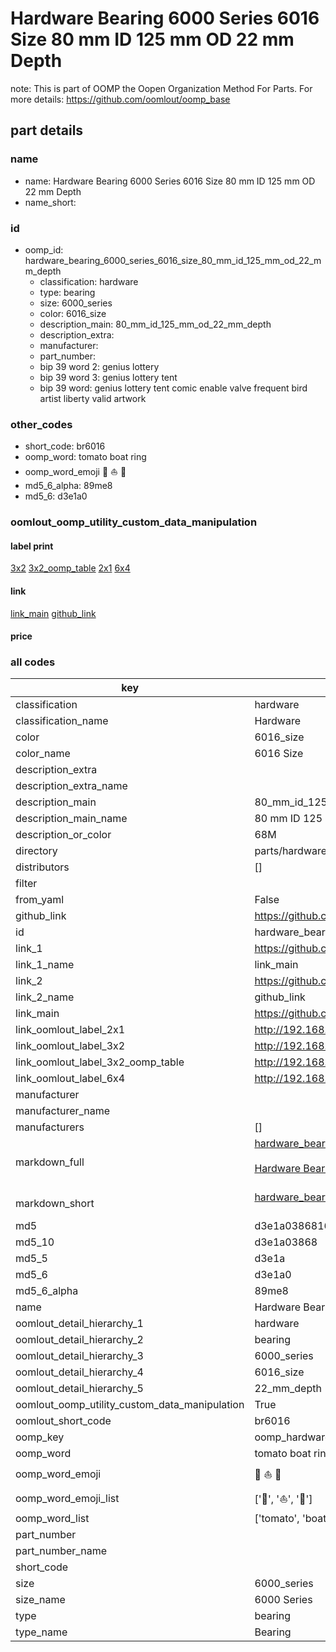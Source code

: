 # Hardware Bearing 6000 Series 6016 Size 80 mm ID 125 mm OD 22 mm Depth  

note: This is part of OOMP the Oopen Organization Method For Parts. For more details: https://github.com/oomlout/oomp_base

##  part details





### name
* name: Hardware Bearing 6000 Series 6016 Size 80 mm ID 125 mm OD 22 mm Depth
* name_short: 
### id
* oomp_id: hardware_bearing_6000_series_6016_size_80_mm_id_125_mm_od_22_mm_depth
  * classification: hardware
  * type: bearing
  * size: 6000_series
  * color: 6016_size
  * description_main: 80_mm_id_125_mm_od_22_mm_depth
  * description_extra: 
  * manufacturer: 
  * part_number: 
  * bip 39 word 2: genius lottery
  * bip 39 word 3: genius lottery tent
  * bip 39 word: genius lottery tent comic enable valve frequent bird artist liberty valid artwork

### other_codes
* short_code: br6016
* oomp_word: tomato boat ring
* oomp_word_emoji :tomato: :boat: :ring:
* md5_6_alpha: 89me8
* md5_6: d3e1a0






### oomlout_oomp_utility_custom_data_manipulation
#### label print
[3x2](http://192.168.1.245:1112/?label=oomp%2089me8)
[3x2_oomp_table](http://192.168.1.107:1112/?label=oomp%2089me8)
[2x1](http://192.168.1.242:1112/?label=oomp%2089me8)
[6x4](http://192.168.1.55:1112/?label=oomp%2089me8)    

#### link

[link_main](https://github.com/oomlout/oomlout_oomp_current_version_messy/tree/main/parts/hardware_bearing_6000_series_6016_size_80_mm_id_125_mm_od_22_mm_depth) [github_link](https://github.com/oomlout/oomlout_oomp_part_src/tree/main/parts/hardware_bearing_6000_series_6016_size_80_mm_id_125_mm_od_22_mm_depth)                             

#### price







### all codes 
| key | value |  
| --- | --- |  
| classification | hardware |  
| classification_name | Hardware |  
| color | 6016_size |  
| color_name | 6016 Size |  
| description_extra |  |  
| description_extra_name |  |  
| description_main | 80_mm_id_125_mm_od_22_mm_depth |  
| description_main_name | 80 mm ID 125 mm OD 22 mm Depth |  
| description_or_color | 68M |  
| directory | parts/hardware_bearing_6000_series_6016_size_80_mm_id_125_mm_od_22_mm_depth |  
| distributors | [] |  
| filter |  |  
| from_yaml | False |  
| github_link | https://github.com/oomlout/oomlout_oomp_part_src/tree/main/parts/hardware_bearing_6000_series_6016_size_80_mm_id_125_mm_od_22_mm_depth |  
| id | hardware_bearing_6000_series_6016_size_80_mm_id_125_mm_od_22_mm_depth |  
| link_1 | https://github.com/oomlout/oomlout_oomp_current_version_messy/tree/main/parts/hardware_bearing_6000_series_6016_size_80_mm_id_125_mm_od_22_mm_depth |  
| link_1_name | link_main |  
| link_2 | https://github.com/oomlout/oomlout_oomp_part_src/tree/main/parts/hardware_bearing_6000_series_6016_size_80_mm_id_125_mm_od_22_mm_depth |  
| link_2_name | github_link |  
| link_main | https://github.com/oomlout/oomlout_oomp_current_version_messy/tree/main/parts/hardware_bearing_6000_series_6016_size_80_mm_id_125_mm_od_22_mm_depth |  
| link_oomlout_label_2x1 | http://192.168.1.242:1112/?label=oomp%2089me8 |  
| link_oomlout_label_3x2 | http://192.168.1.245:1112/?label=oomp%2089me8 |  
| link_oomlout_label_3x2_oomp_table | http://192.168.1.107:1112/?label=oomp%2089me8 |  
| link_oomlout_label_6x4 | http://192.168.1.55:1112/?label=oomp%2089me8 |  
| manufacturer |  |  
| manufacturer_name |  |  
| manufacturers | [] |  
| markdown_full | [hardware_bearing_6000_series_6016_size_80_mm_id_125_mm_od_22_mm_depth](https://github.com/oomlout/oomlout_oomp_current_version_messy/tree/main/parts/hardware_bearing_6000_series_6016_size_80_mm_id_125_mm_od_22_mm_depth)<br>[](https://github.com/oomlout/oomlout_oomp_current_version_messy/tree/main/parts/hardware_bearing_6000_series_6016_size_80_mm_id_125_mm_od_22_mm_depth)<br>[Hardware Bearing 6000 Series 6016 Size 80 Mm Id 125 Mm Od 22 Mm Depth](https://github.com/oomlout/oomlout_oomp_current_version_messy/tree/main/parts/hardware_bearing_6000_series_6016_size_80_mm_id_125_mm_od_22_mm_depth)<br><br> |  
| markdown_short | [hardware_bearing_6000_series_6016_size_80_mm_id_125_mm_od_22_mm_depth](https://github.com/oomlout/oomlout_oomp_current_version_messy/tree/main/parts/hardware_bearing_6000_series_6016_size_80_mm_id_125_mm_od_22_mm_depth)<br><br> |  
| md5 | d3e1a03868168b97c424a2e5bea10307 |  
| md5_10 | d3e1a03868 |  
| md5_5 | d3e1a |  
| md5_6 | d3e1a0 |  
| md5_6_alpha | 89me8 |  
| name | Hardware Bearing 6000 Series 6016 Size 80 mm ID 125 mm OD 22 mm Depth |  
| oomlout_detail_hierarchy_1 | hardware |  
| oomlout_detail_hierarchy_2 | bearing |  
| oomlout_detail_hierarchy_3 | 6000_series |  
| oomlout_detail_hierarchy_4 | 6016_size |  
| oomlout_detail_hierarchy_5 | 22_mm_depth |  
| oomlout_oomp_utility_custom_data_manipulation | True |  
| oomlout_short_code | br6016 |  
| oomp_key | oomp_hardware_bearing_6000_series_6016_size_80_mm_id_125_mm_od_22_mm_depth |  
| oomp_word | tomato boat ring |  
| oomp_word_emoji | :tomato: :boat: :ring: |  
| oomp_word_emoji_list | [':tomato:', ':boat:', ':ring:'] |  
| oomp_word_list | ['tomato', 'boat', 'ring'] |  
| part_number |  |  
| part_number_name |  |  
| short_code |  |  
| size | 6000_series |  
| size_name | 6000 Series |  
| type | bearing |  
| type_name | Bearing |  
